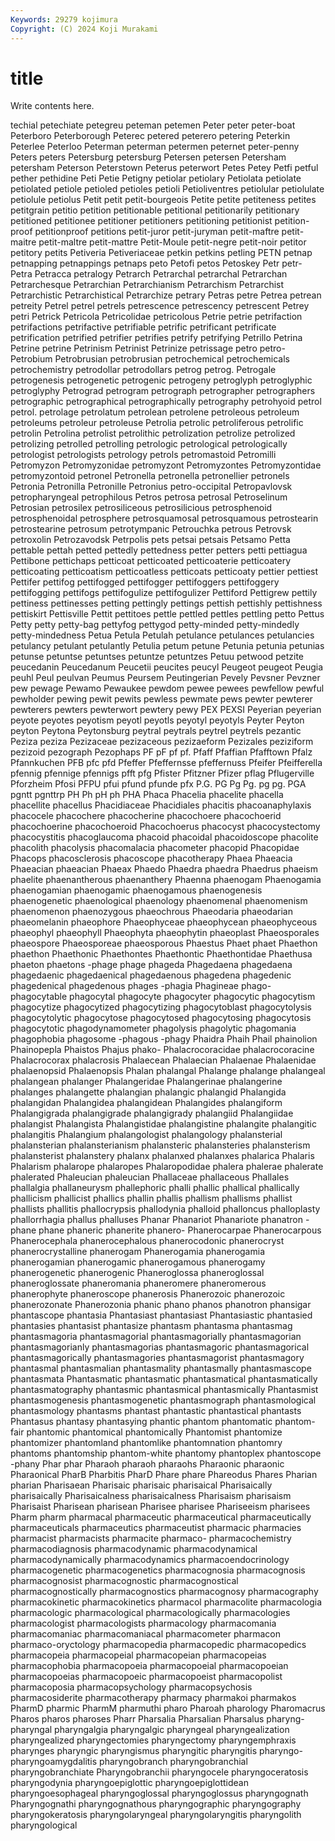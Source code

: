 ```yaml
---
Keywords: 29279 kojimura
Copyright: (C) 2024 Koji Murakami
---
```


# title

Write contents here.



techial petechiate petegreu peteman
petemen Peter peter peter-boat Peterboro Peterborough Peterec petered peterero petering
Peterkin Peterlee Peterloo Peterman peterman petermen peternet peter-penny Peters peters
Petersburg petersburg Petersen petersen Petersham petersham Peterson Peterstown Peterus peterwort
Petes Petey Petfi petful pether pethidine Peti Petie Petigny petiolar
petiolary Petiolata petiolate petiolated petiole petioled petioles petioli Petioliventres petiolular
petiolulate petiolule petiolus Petit petit petit-bourgeois Petite petite petiteness petites
petitgrain petitio petition petitionable petitional petitionarily petitionary petitioned petitionee petitioner
petitioners petitioning petitionist petition-proof petitionproof petitions petit-juror petit-juryman petit-maftre petit-maitre
petit-maltre petit-mattre Petit-Moule petit-negre petit-noir petitor petitory petits Petiveria Petiveriaceae
petkin petkins petling PETN petnap petnapping petnappings petnaps peto Petofi
petos Petoskey Petr petr- Petra Petracca petralogy Petrarch Petrarchal petrarchal
Petrarchan Petrarchesque Petrarchian Petrarchianism Petrarchism Petrarchist Petrarchistic Petrarchistical Petrarchize petrary
Petras petre Petrea petrean petreity Petrel petrel petrels petrescence petrescency
petrescent Petrey petri Petrick Petricola Petricolidae petricolous Petrie petrie petrifaction
petrifactions petrifactive petrifiable petrific petrificant petrificate petrification petrified petrifier petrifies
petrify petrifying Petrillo Petrina Petrine petrine Petrinism Petrinist Petrinize petrissage
petro petro- Petrobium Petrobrusian petrobrusian petrochemical petrochemicals petrochemistry petrodollar petrodollars
petrog petrog. Petrogale petrogenesis petrogenetic petrogenic petrogeny petroglyph petroglyphic petroglyphy
Petrograd petrogram petrograph petrographer petrographers petrographic petrographical petrographically petrography petrohyoid
petrol petrol. petrolage petrolatum petrolean petrolene petroleous petroleum petroleums petroleur
petroleuse Petrolia petrolic petroliferous petrolific petrolin Petrolina petrolist petrolithic petrolization
petrolize petrolized petrolizing petrolled petrolling petrologic petrological petrologically petrologist petrologists
petrology petrols petromastoid Petromilli Petromyzon Petromyzonidae petromyzont Petromyzontes Petromyzontidae petromyzontoid
petronel Petronella petronella petronellier petronels Petronia Petronilla Petronille Petronius petro-occipital
Petropavlovsk petropharyngeal petrophilous Petros petrosa petrosal Petroselinum Petrosian petrosilex petrosiliceous
petrosilicious petrosphenoid petrosphenoidal petrosphere petrosquamosal petrosquamous petrostearin petrostearine petrosum petrotympanic
Petrouchka petrous Petrovsk petroxolin Petrozavodsk Petrpolis pets petsai petsais Petsamo
Petta pettable pettah petted pettedly pettedness petter petters petti pettiagua
Pettibone pettichaps petticoat petticoated petticoaterie petticoatery petticoating petticoatism petticoatless petticoats
petticoaty pettier pettiest Pettifer pettifog pettifogged pettifogger pettifoggers pettifoggery pettifogging
pettifogs pettifogulize pettifogulizer Pettiford Pettigrew pettily pettiness pettinesses petting pettingly
pettings pettish pettishly pettishness pettiskirt Pettisville Pettit pettitoes pettle pettled
pettles pettling petto Pettus Petty petty petty-bag pettyfog pettygod petty-minded
petty-mindedly petty-mindedness Petua Petula Petulah petulance petulances petulancies petulancy petulant
petulantly Petulia petum petune Petunia petunia petunias petunse petuntse petuntses
petuntze petuntzes Petuu petwood petzite peucedanin Peucedanum Peucetii peucites peucyl
Peugeot peugeot Peugia peuhl Peul peulvan Peumus Peursem Peutingerian Pevely
Pevsner Pevzner pew pewage Pewamo Pewaukee pewdom pewee pewees pewfellow
pewful pewholder pewing pewit pewits pewless pewmate pews pewter pewterer
pewterers pewters pewterwort pewtery pewy PEX PEXSI Peyerian peyerian peyote
peyotes peyotism peyotl peyotls peyotyl peyotyls Peyter Peyton peyton Peytona
Peytonsburg peytral peytrals peytrel peytrels pezantic Peziza peziza Pezizaceae pezizaceous
pezizaeform Pezizales peziziform pezizoid pezograph Pezophaps PF pF pf pf.
Pfaff Pfaffian Pfafftown Pfalz Pfannkuchen PFB pfc pfd Pfeffer Pfeffernsse
pfeffernuss Pfeifer Pfeifferella pfennig pfennige pfennigs pfft pfg Pfister Pfitzner
Pfizer pflag Pflugerville Pforzheim Pfosi PFPU pfui pfund pfunde pfx
P.G. PG Pg Pg. pg pg. PGA pgntt pgnttrp PH
Ph pH ph PHA Phaca Phacelia phacelite phacella phacellite phacellus
Phacidiaceae Phacidiales phacitis phacoanaphylaxis phacocele phacochere phacocherine phacochoere phacochoerid phacochoerine
phacochoeroid Phacochoerus phacocyst phacocystectomy phacocystitis phacoglaucoma phacoid phacoidal phacoidoscope phacolite
phacolith phacolysis phacomalacia phacometer phacopid Phacopidae Phacops phacosclerosis phacoscope phacotherapy
Phaea Phaeacia Phaeacian phaeacian Phaeax Phaedo Phaedra phaedra Phaedrus phaeism
phaelite phaenantherous phaenanthery Phaenna phaenogam Phaenogamia phaenogamian phaenogamic phaenogamous phaenogenesis
phaenogenetic phaenological phaenology phaenomenal phaenomenism phaenomenon phaenozygous phaeochrous Phaeodaria phaeodarian
phaeomelanin phaeophore Phaeophyceae phaeophycean phaeophyceous phaeophyl phaeophyll Phaeophyta phaeophytin phaeoplast
Phaeosporales phaeospore Phaeosporeae phaeosporous Phaestus Phaet phaet Phaethon phaethon Phaethonic
Phaethontes Phaethontic Phaethontidae Phaethusa phaeton phaetons -phage phage phageda Phagedaena
phagedaena phagedaenic phagedaenical phagedaenous phagedena phagedenic phagedenical phagedenous phages -phagia
Phagineae phago- phagocytable phagocytal phagocyte phagocyter phagocytic phagocytism phagocytize phagocytized
phagocytizing phagocytoblast phagocytolysis phagocytolytic phagocytose phagocytosed phagocytosing phagocytosis phagocytotic phagodynamometer
phagolysis phagolytic phagomania phagophobia phagosome -phagous -phagy Phaidra Phaih Phail
phainolion Phainopepla Phaistos Phajus phako- Phalacrocoracidae phalacrocoracine Phalacrocorax phalacrosis Phalaecean
Phalaecian Phalaenae Phalaenidae phalaenopsid Phalaenopsis Phalan phalangal Phalange phalange phalangeal
phalangean phalanger Phalangeridae Phalangerinae phalangerine phalanges phalangette phalangian phalangic phalangid
Phalangida phalangidan Phalangidea phalangidean Phalangides phalangiform Phalangigrada phalangigrade phalangigrady phalangiid
Phalangiidae phalangist Phalangista Phalangistidae phalangistine phalangite phalangitic phalangitis Phalangium phalangologist
phalangology phalansterial phalansterian phalansterianism phalansteric phalansteries phalansterism phalansterist phalanstery phalanx
phalanxed phalanxes phalarica Phalaris Phalarism phalarope phalaropes Phalaropodidae phalera phalerae
phalerate phalerated Phaleucian phaleucian Phallaceae phallaceous Phallales phallalgia phallaneurysm phallephoric
phalli phallic phallical phallically phallicism phallicist phallics phallin phallis phallism
phallisms phallist phallists phallitis phallocrypsis phallodynia phalloid phalloncus phalloplasty phallorrhagia
phallus phalluses Phanar Phanariot Phanariote phanatron -phane phane phaneric phanerite
phanero- Phanerocarpae Phanerocarpous Phanerocephala phanerocephalous phanerocodonic phanerocryst phanerocrystalline phanerogam Phanerogamia
phanerogamia phanerogamian phanerogamic phanerogamous phanerogamy phanerogenetic phanerogenic Phaneroglossa phaneroglossal phaneroglossate
phaneromania phaneromere phaneromerous phanerophyte phaneroscope phanerosis Phanerozoic phanerozoic phanerozonate Phanerozonia
phanic phano phanos phanotron phansigar phantascope phantasia Phantasiast phantasiast Phantasiastic
phantasied phantasies phantasist phantasize phantasm phantasma phantasmag phantasmagoria phantasmagorial phantasmagorially
phantasmagorian phantasmagorianly phantasmagorias phantasmagoric phantasmagorical phantasmagorically phantasmagories phantasmagorist phantasmagory phantasmal
phantasmalian phantasmality phantasmally phantasmascope phantasmata Phantasmatic phantasmatic phantasmatical phantasmatically phantasmatography
phantasmic phantasmical phantasmically Phantasmist phantasmogenesis phantasmogenetic phantasmograph phantasmological phantasmology phantasms
phantast phantastic phantastical phantasts Phantasus phantasy phantasying phantic phantom phantomatic
phantom-fair phantomic phantomical phantomically Phantomist phantomize phantomizer phantomland phantomlike phantomnation
phantomry phantoms phantomship phantom-white phantomy phantoplex phantoscope -phany Phar phar
Pharaoh pharaoh pharaohs Pharaonic pharaonic Pharaonical PharB Pharbitis PharD Phare
phare Phareodus Phares Pharian pharian Pharisaean Pharisaic pharisaic pharisaical Pharisaically
pharisaically Pharisaicalness pharisaicalness Pharisaism pharisaism Pharisaist Pharisean pharisean Pharisee pharisee
Phariseeism pharisees Pharm pharm pharmacal pharmaceutic pharmaceutical pharmaceutically pharmaceuticals pharmaceutics
pharmaceutist pharmacic pharmacies pharmacist pharmacists pharmacite pharmaco- pharmacochemistry pharmacodiagnosis pharmacodynamic
pharmacodynamical pharmacodynamically pharmacodynamics pharmacoendocrinology pharmacogenetic pharmacogenetics pharmacognosia pharmacognosis pharmacognosist pharmacognostic
pharmacognostical pharmacognostically pharmacognostics pharmacognosy pharmacography pharmacokinetic pharmacokinetics pharmacol pharmacolite pharmacologia
pharmacologic pharmacological pharmacologically pharmacologies pharmacologist pharmacologists pharmacology pharmacomania pharmacomaniac pharmacomaniacal
pharmacometer pharmacon pharmaco-oryctology pharmacopedia pharmacopedic pharmacopedics pharmacopeia pharmacopeial pharmacopeian pharmacopeias
pharmacophobia pharmacopoeia pharmacopoeial pharmacopoeian pharmacopoeias pharmacopoeic pharmacopoeist pharmacopolist pharmacoposia pharmacopsychology
pharmacopsychosis pharmacosiderite pharmacotherapy pharmacy pharmakoi pharmakos PharmD pharmic PharmM pharmuthi
pharo Pharoah pharology Pharomacrus Pharos pharos pharoses Pharr Pharsalia Pharsalian
Pharsalus pharyng- pharyngal pharyngalgia pharyngalgic pharyngeal pharyngealization pharyngealized pharyngectomies pharyngectomy
pharyngemphraxis pharynges pharyngic pharyngismus pharyngitic pharyngitis pharyngo- pharyngoamygdalitis pharyngobranch pharyngobranchial
pharyngobranchiate Pharyngobranchii pharyngocele pharyngoceratosis pharyngodynia pharyngoepiglottic pharyngoepiglottidean pharyngoesophageal pharyngoglossal pharyngoglossus
pharyngognath Pharyngognathi pharyngognathous pharyngographic pharyngography pharyngokeratosis pharyngolaryngeal pharyngolaryngitis pharyngolith pharyngological
